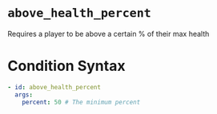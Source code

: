 # `above_health_percent`

Requires a player to be above a certain % of their max health

# Condition Syntax
```yaml
- id: above_health_percent
  args:
    percent: 50 # The minimum percent
```
